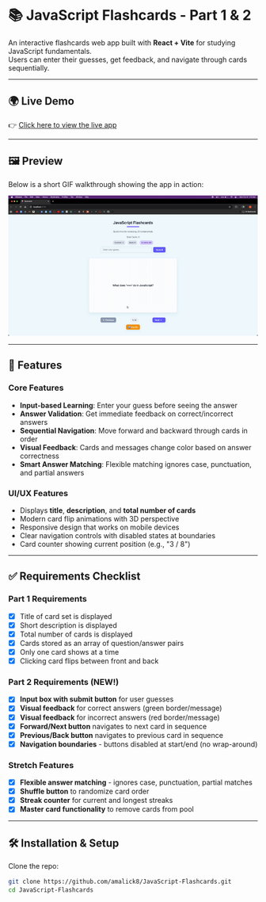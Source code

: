 # 📚 JavaScript Flashcards - Part 1 & 2

An interactive flashcards web app built with **React + Vite** for studying JavaScript fundamentals.  
Users can enter their guesses, get feedback, and navigate through cards sequentially.

---

## 🌍 Live Demo
👉 [Click here to view the live app](https://amalick8.github.io/JavaScript-Flashcards/)  

---

## 🖼️ Preview

Below is a short GIF walkthrough showing the app in action:

![Walkthrough](./ezgif-8a7631f45a4f4b.gif)

---

## 🚀 Features

### Core Features
- **Input-based Learning**: Enter your guess before seeing the answer
- **Answer Validation**: Get immediate feedback on correct/incorrect answers
- **Sequential Navigation**: Move forward and backward through cards in order
- **Visual Feedback**: Cards and messages change color based on answer correctness
- **Smart Answer Matching**: Flexible matching ignores case, punctuation, and partial answers

### UI/UX Features
- Displays **title**, **description**, and **total number of cards**
- Modern card flip animations with 3D perspective
- Responsive design that works on mobile devices
- Clear navigation controls with disabled states at boundaries
- Card counter showing current position (e.g., "3 / 8")

---

## ✅ Requirements Checklist

### Part 1 Requirements
- [x] Title of card set is displayed  
- [x] Short description is displayed  
- [x] Total number of cards is displayed  
- [x] Cards stored as an array of question/answer pairs  
- [x] Only one card shows at a time  
- [x] Clicking card flips between front and back  

### Part 2 Requirements (NEW!)
- [x] **Input box with submit button** for user guesses
- [x] **Visual feedback** for correct answers (green border/message)
- [x] **Visual feedback** for incorrect answers (red border/message)
- [x] **Forward/Next button** navigates to next card in sequence
- [x] **Previous/Back button** navigates to previous card in sequence
- [x] **Navigation boundaries** - buttons disabled at start/end (no wrap-around)

### Stretch Features
- [x] **Flexible answer matching** - ignores case, punctuation, partial matches
- [x] **Shuffle button** to randomize card order
- [x] **Streak counter** for current and longest streaks
- [x] **Master card functionality** to remove cards from pool  

---

## 🛠️ Installation & Setup
Clone the repo:
```bash
git clone https://github.com/amalick8/JavaScript-Flashcards.git
cd JavaScript-Flashcards
